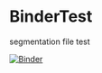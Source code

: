 # BinderTest
segmentation file test

[![Binder](https://mybinder.org/badge_logo.svg)](https://mybinder.org/v2/gh/JonasIsLive/BinderTest/master?filepath=BinderTest)

